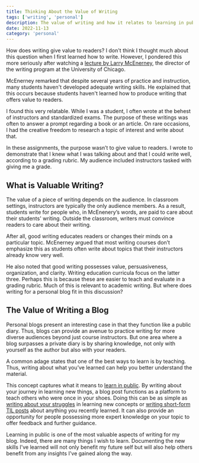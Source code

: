 ```yaml
---
title: Thinking About the Value of Writing
tags: ['writing', 'personal']
description: The value of writing and how it relates to learning in public
date: 2022-11-13
category: 'personal'
---
```


How does writing give value to readers? I don't think I thought much about this question when I first learned how to write. However, I pondered this more seriously after watching a [lecture by Larry McEnerney](https://www.youtube.com/watch?v=aFwVf5a3pZM), the director of the writing program at the University of Chicago.

McEnerney remarked that despite several years of practice and instruction, many students haven't developed adequate writing skills. He explained that this occurs because students haven't learned how to produce writing that offers value to readers.

I found this very relatable. While I was a student, I often wrote at the behest of instructors and standardized exams. The purpose of these writings was often to answer a prompt regarding a book or an article. On rare occasions, I had the creative freedom to research a topic of interest and write about that.

In these assignments, the purpose wasn’t to give value to readers. I wrote to demonstrate that I knew what I was talking about and that I could write well, according to a grading rubric. My audience included instructors tasked with giving me a grade.

## What is Valuable Writing?

The value of a piece of writing depends on the audience. In classroom settings, instructors are typically the only audience members. As a result, students write for people who, in McEnenery’s words, are paid to care about their students' writing. Outside the classroom, writers must convince readers to care about their writing.

After all, good writing educates readers or changes their minds on a particular topic. McEnerney argued that most writing courses don’t emphasize this as students often write about topics that their instructors already know very well.

He also noted that good writing possesses value, persuasiveness, organization, and clarity. Writing education curricula focus on the latter three. Perhaps this is because these are easier to teach and evaluate in a grading rubric. Much of this is relevant to academic writing. But where does writing for a personal blog fit in this discussion?

## The Value of Writing a Blog

Personal blogs present an interesting case in that they function like a public diary. Thus, blogs can provide an avenue to practice writing for more diverse audiences beyond just course instructors. But one area where a blog surpasses a private diary is by sharing knowledge, not only with yourself as the author but also with your readers.

A common adage states that one of the best ways to learn is by teaching. Thus, writing about what you’ve learned can help you better understand the material.

This concept captures what it means to [learn in public](https://www.swyx.io/learn-in-public/). By writing about your journey in learning new things, a blog post functions as a platform to teach others who were once in your shoes. Doing this can be as simple as [writing about your struggles](https://jvns.ca/blog/2021/05/24/blog-about-what-you-ve-struggled-with/) in learning new concepts or [writing short-form TIL posts](https://simonwillison.net/2022/Nov/6/what-to-blog-about/) about anything you recently learned. It can also provide an opportunity for people possessing more expert knowledge on your topic to offer feedback and further guidance.

Learning in public is one of the most valuable aspects of writing for my blog. Indeed, there are many things I wish to learn. Documenting the new skills I've learned will not only benefit my future self but will also help others benefit from any insights I've gained along the way.
